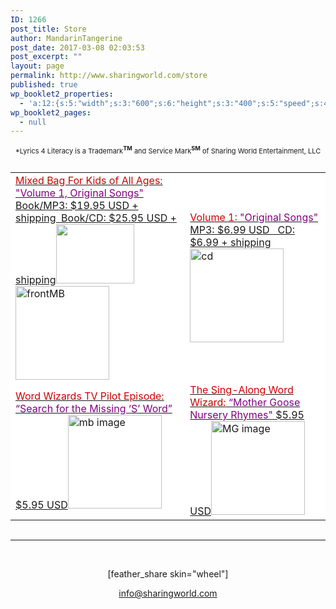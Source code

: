 ```yaml
---
ID: 1266
post_title: Store
author: MandarinTangerine
post_date: 2017-03-08 02:03:53
post_excerpt: ""
layout: page
permalink: http://www.sharingworld.com/store
published: true
wp_booklet2_properties:
  - 'a:12:{s:5:"width";s:3:"600";s:6:"height";s:3:"400";s:5:"speed";s:4:"1000";s:5:"delay";s:4:"5000";s:9:"direction";s:3:"LTR";s:14:"arrows_enabled";b:0;s:20:"page_numbers_enabled";b:1;s:14:"cover_behavior";s:4:"open";s:7:"padding";s:2:"10";s:18:"thumbnails_enabled";b:0;s:13:"popup_enabled";s:0:"";s:5:"theme";s:7:"default";}'
wp_booklet2_pages:
  - null
---
```

<p style="font-size: 11px; text-align: center;">*Lyrics 4 Literacy is a Trademark<span style="font-weight: bold;"><sup>TM</sup></span> and Service Mark<span style="font-weight: bold;"><sup>SM</sup></span> of Sharing World Entertainment, LLC</p>
<a href="http://www.payloadz.com/go/view_cart.asp?id_user=334450" target="paypal"><img src="http://image.payloadz.com/images/btn-viewcart-b2.png" alt="" border="0" /></a>
<table style="margin-bottom: 0;">
<tbody>
<tr style="margin-bottom: 0;">
<td style="background-color: #fff; border: 0; margin: 0;"><a href=" http://www.sharingworld.com/mixed-bag-for-kids-demo-2"><span style="color: #c00; font-size: 16px;">Mixed Bag For Kids of All Ages:</span>
<span style="color: purple;">"Volume 1, Original Songs"</span>
Book/MP3: $19.95 USD + shipping  Book/CD: $25.95 USD + shipping</a><img class="aligncenter wp-image-1104 size-full" src="http://www.sharingworld.com/wp-content/uploads/2016/02/download.png" width="125" height="95" /><a href=" http://www.sharingworld.com/mixed-bag-for-kids-demo-2"><img class="aligncenter size-thumbnail wp-image-178" src="http://www.sharingworld.com/wp-content/uploads/2016/03/frontMB-150x150.jpg" alt="frontMB" width="150" height="150" /></a><a href=" http://www.sharingworld.com/mixed-bag-for-kids-demo-2"><img src="http://www.sharingworld.com/wp-content/uploads/2016/02/add-cart-e1464143165363.png" alt="" /></a></td>
<!--Vol 1-->
<td style="background-color: #ffffff; border: 0;"><a href="http://www.sharingworld.com/volume-1-demo"><span style="color: #cc0000; font-size: 16px;">Volume 1:</span>
<span style="color: #800080;">"Original Songs"</span>
MP3: $6.99 USD   CD: $6.99 + shipping</a><a href=" http://www.sharingworld.com/volume-1-demo"><img class="aligncenter size-thumbnail wp-image-71" src="http://www.sharingworld.com/wp-content/uploads/2016/03/cd-150x150.jpg" alt="cd" width="150" height="150" /></a><a href="http://www.sharingworld.com/volume-1-demo"><img src="http://www.sharingworld.com/wp-content/uploads/2016/02/add-cart-e1464143165363.png" alt="" /></a></td>
</tr>
<!--Word Wizards-->
<tr style="margin-bottom: 0;">
<td style="background-color: #ffffff; border: 0;"><a href="http://www.sharingworld.com/mixed-bag-for-kids-demo-2/word-wizards-demo"><span style="color: #cc0000; font-size: 16px;">Word Wizards TV Pilot Episode:</span>
<span style="color: #800080;"> “Search for the Missing ‘S’ Word”</span>
$5.95 USD</a><a href="http://www.sharingworld.com/mixed-bag-for-kids-demo-2/word-wizards-demo"><img class="aligncenter size-thumbnail wp-image-595" src="http://www.sharingworld.com/wp-content/uploads/2016/02/mb-image-150x150.jpg" alt="mb image" width="150" height="150" /></a><a href="http://www.payloadz.com/go/?id=3123269" target="paypal"><img src="http://www.sharingworld.com/wp-content/uploads/2016/02/add-cart-e1464143165363.png" alt="" border="0" /></a></td>
<!--Sing Along-->
<td style="background-color: #ffffff; border: 0; margin: 0;"><a href=" http://www.sharingworld.com/the-sing-along-word-wizard-demo"><span style="color: #cc0000; font-size: 16px;">The Sing-Along Word Wizard:</span>
<span style="color: #800080;"> “Mother Goose Nursery Rhymes"</span>
$5.95 USD</a><a href=" http://www.sharingworld.com/the-sing-along-word-wizard-demo"><img class="aligncenter size-thumbnail wp-image-593" src="http://www.sharingworld.com/wp-content/uploads/2016/02/MG-image-150x150.jpg" alt="MG image" width="150" height="150" /></a><a href="http://www.payloadz.com/go/?id=3135410" target="paypal"><img src="http://www.sharingworld.com/wp-content/uploads/2016/02/add-cart-e1464143165363.png" alt="" border="0" /></a></td>
</tr>
</tbody>
</table>
&nbsp;

<hr />

&nbsp;
<p style="text-align: center;">[feather_share skin="wheel"]</p>
<p style="text-align: center;"><a href="mailto:info@sharingworld.com">info@sharingworld.com</a></p>